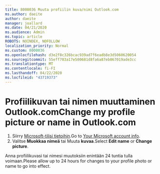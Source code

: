 ```yaml
---
title: 8000036 Muuta profiilin kuva/nimi Outlook.com
ms.author: daeite
author: daeite
manager: joallard
ms.date: 04/21/2020
ms.audience: Admin
ms.topic: article
ROBOTS: NOINDEX, NOFOLLOW
localization_priority: Normal
ms.custom: 8000036
ms.openlocfilehash: d3e2f8c326bcac939ad7f6eadb8e3d5060620054
ms.sourcegitcommit: 55eff703a17e500681d8fa6a87eb067019ade3cc
ms.translationtype: MT
ms.contentlocale: fi-FI
ms.lasthandoff: 04/22/2020
ms.locfileid: "43719373"
---
```

# <a name="change-my-profile-picture-or-name-in-outlookcom"></a><span data-ttu-id="6f21a-102">Profiilikuvan tai nimen muuttaminen Outlook.com</span><span class="sxs-lookup"><span data-stu-id="6f21a-102">Change my profile picture or name in Outlook.com</span></span>

1. <span data-ttu-id="6f21a-103">Siirry [Microsoft-tilisi tietoihin](https://go.microsoft.com/fwlink/p/?linkid=860841).</span><span class="sxs-lookup"><span data-stu-id="6f21a-103">Go to [Your Microsoft account info](https://go.microsoft.com/fwlink/p/?linkid=860841).</span></span>
1. <span data-ttu-id="6f21a-104">Valitse **Muokkaa nimeä** tai Muuta **kuvaa**.</span><span class="sxs-lookup"><span data-stu-id="6f21a-104">Select **Edit name** or **Change picture**.</span></span>

<span data-ttu-id="6f21a-105">Anna profiilikuvasi tai nimesi muutoksiin enintään 24 tuntia tulla voimaan.</span><span class="sxs-lookup"><span data-stu-id="6f21a-105">Please allow up to 24 hours for changes to your profile photo or name to go into effect.</span></span>